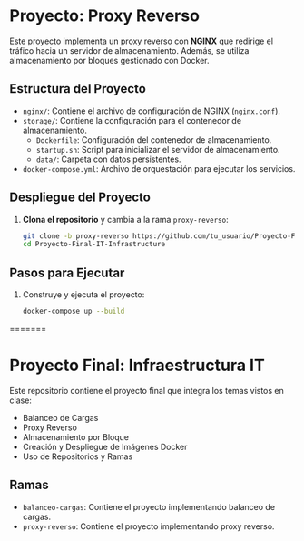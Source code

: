 
# Proyecto: Proxy Reverso

Este proyecto implementa un proxy reverso con **NGINX** que redirige el tráfico hacia un servidor de almacenamiento. Además, se utiliza almacenamiento por bloques gestionado con Docker.

## Estructura del Proyecto

- `nginx/`: Contiene el archivo de configuración de NGINX (`nginx.conf`).
- `storage/`: Contiene la configuración para el contenedor de almacenamiento.
  - `Dockerfile`: Configuración del contenedor de almacenamiento.
  - `startup.sh`: Script para inicializar el servidor de almacenamiento.
  - `data/`: Carpeta con datos persistentes.
- `docker-compose.yml`: Archivo de orquestación para ejecutar los servicios.

## Despliegue del Proyecto

1. **Clona el repositorio** y cambia a la rama `proxy-reverso`:
   ```bash
   git clone -b proxy-reverso https://github.com/tu_usuario/Proyecto-Final-IT-Infrastructure.git
   cd Proyecto-Final-IT-Infrastructure


## Pasos para Ejecutar

1. Construye y ejecuta el proyecto:
   ```bash
   docker-compose up --build
=======
# Proyecto Final: Infraestructura IT

Este repositorio contiene el proyecto final que integra los temas vistos en clase:

- Balanceo de Cargas
- Proxy Reverso
- Almacenamiento por Bloque
- Creación y Despliegue de Imágenes Docker
- Uso de Repositorios y Ramas

## Ramas

- `balanceo-cargas`: Contiene el proyecto implementando balanceo de cargas.
- `proxy-reverso`: Contiene el proyecto implementando proxy reverso.
